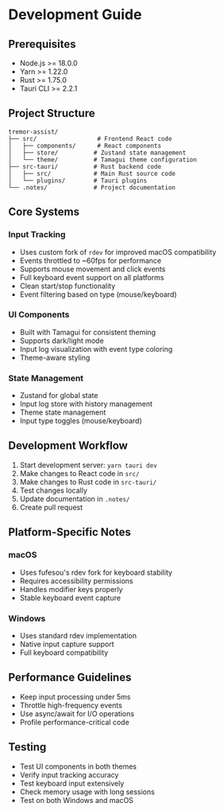 # Development Guide

## Prerequisites
- Node.js >= 18.0.0
- Yarn >= 1.22.0
- Rust >= 1.75.0
- Tauri CLI >= 2.2.1

## Project Structure
```
tremor-assist/
├── src/                 # Frontend React code
│   ├── components/      # React components
│   ├── store/          # Zustand state management
│   └── theme/          # Tamagui theme configuration
├── src-tauri/          # Rust backend code
│   ├── src/            # Main Rust source code
│   └── plugins/        # Tauri plugins
└── .notes/             # Project documentation
```

## Core Systems

### Input Tracking
- Uses custom fork of `rdev` for improved macOS compatibility
- Events throttled to ~60fps for performance
- Supports mouse movement and click events
- Full keyboard event support on all platforms
- Clean start/stop functionality
- Event filtering based on type (mouse/keyboard)

### UI Components
- Built with Tamagui for consistent theming
- Supports dark/light mode
- Input log visualization with event type coloring
- Theme-aware styling

### State Management
- Zustand for global state
- Input log store with history management
- Theme state management
- Input type toggles (mouse/keyboard)

## Development Workflow
1. Start development server: `yarn tauri dev`
2. Make changes to React code in `src/`
3. Make changes to Rust code in `src-tauri/`
4. Test changes locally
5. Update documentation in `.notes/`
6. Create pull request

## Platform-Specific Notes

### macOS
- Uses fufesou's rdev fork for keyboard stability
- Requires accessibility permissions
- Handles modifier keys properly
- Stable keyboard event capture

### Windows
- Uses standard rdev implementation
- Native input capture support
- Full keyboard compatibility

## Performance Guidelines
- Keep input processing under 5ms
- Throttle high-frequency events
- Use async/await for I/O operations
- Profile performance-critical code

## Testing
- Test UI components in both themes
- Verify input tracking accuracy
- Test keyboard input extensively
- Check memory usage with long sessions
- Test on both Windows and macOS 
